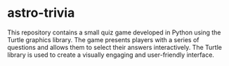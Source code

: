 # astro-trivia
This repository contains a small quiz game developed in Python using the Turtle graphics library. The game presents players with a series of questions and allows them to select their answers interactively. The Turtle library is used to create a visually engaging and user-friendly interface.
